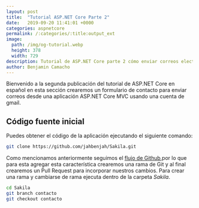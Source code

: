 ```yaml
---
layout: post
title:  "Tutorial ASP.NET Core Parte 2"
date:   2019-09-20 11:41:01 +0000
categories: aspnetcore
permalink: /:categories/:title:output_ext
image:
  path: /img/og-tutorial.webp
  height: 378
  width: 729
description: Tutorial de ASP.NET Core parte 2 cómo enviar correos electrónicos con SMTP y una cuenta de gmail.
author: Benjamin Camacho
---
```


Bienvenido a la segunda publicación del tutorial de ASP.NET Core en español en esta sección crearemos un formulario de contacto para enviar correos desde una aplicación ASP.NET Core MVC usando una cuenta de gmail.

## Código fuente inicial

Puedes obtener el código de la aplicación ejecutando el siguiente comando:

```bash
git clone https://github.com/jahbenjah/Sakila.git
```

Como mencionamos anteriormente seguimos el [flujo de Github](https://guides.github.com/introduction/flow/),por lo que para esta agregar esta característica crearemos una rama de Git y al final crearemos un Pull Request para incorporar nuestros cambios. Para crear una rama y cambiarse de rama ejecuta dentro de la carpeta _Sakila_.

```bash
cd Sakila
git branch contacto
git checkout contacto
```
